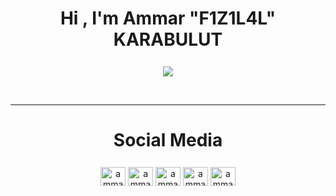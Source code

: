 
<h1 align="center">Hi , I'm Ammar "F1Z1L4L" KARABULUT</h1>

<div align="center">
    <p align="center">
        <img style="margin-top:7px;" src="https://kuaza.com/wp-content/uploads/2015/09/nisanboard-15jifn5.gif" />
    </p>
    <br />
</div>

---

<h1 align="center" >Social Media</h1>
<p align="center" >
  <a href="https://twitter.com/f1z1l4l_root" target="blank"><img style="margin-top:7px;" align="center"
              src="https://cliply.co/wp-content/uploads/2021/09/CLIPLY_372109260_TWITTER_LOGO_400.gif"
              alt="ammarkrblt" height="30" width="40" /></a>
  <a href="https://www.instagram.com/renssaa_/" target="blank"><img style="margin-top:7px;" align="center"
              src="https://1.bp.blogspot.com/-NlNfv0ficzc/X8Uzi_fDxeI/AAAAAAAAQnI/Uw6c0qh5b2YCRR0uYlp8mRmNE1ZPTUoRgCLcBGAsYHQ/s400/371907300_INSTAGRAM_ICON_TRANSPARENT_400.giff"
              alt="ammarkrblt" height="30" width="40" /></a>
  <a href="https://www.linkedin.com/in/ammar-karabulut-a8261a1ab/" target="blank"><img style="margin-top:7px;" align="center"
              src="https://cliply.co/wp-content/uploads/2021/02/372102050_LINKEDIN_ICON_TRANSPARENT_1080.gif"
              alt="ammarkrblt" height="30" width="40" /></a>
  <a href="https://www.youtube.com/channel/UC-sMWJ4D6KxIkkK5IPaAiCw" target="blank"><img style="margin-top:7px;" align="center"
              src="https://cliply.co/wp-content/uploads/2019/07/371907120_YOUTUBE_ICON_TRANSPARENT_400.gif"
              alt="ammarkrblt" height="30" width="40" /></a>
  <a href="https://tryhackme.com/p/F1Z1L4L" target="blank"><img style="margin-top:7px;" align="center"
              src="https://tryhackme.com/img/favicon.png"
              alt="ammarkrblt" height="30" width="40" /></a>
  </p>
  
